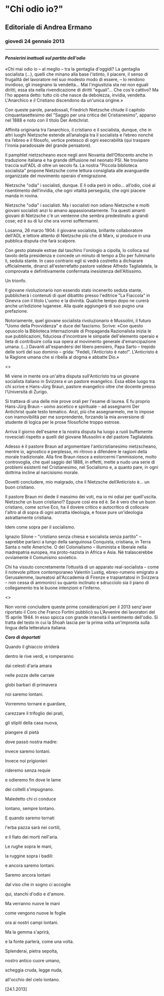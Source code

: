 # "Chi odio io?" 
## Editoriale di Andrea Ermano  
### giovedì 24 gennaio 2013
-------------------------------

#### **_Pensierini inattuali sul partito dell'odio_**


«Chi mai odio io – al meglio – tra la gentaglia d'oggidì? La gentaglia socialista (…), quelli che minano alla base l'istinto, il piacere, il senso di frugalità del lavoratore nel suo modesto modo di essere, – lo rendono invidioso, gli insegnano la vendetta… Mai l'ingiustizia sta nei non eguali diritti, essa sta nella rivendicazione di diritti "eguali"… Che cos'è cattivo? Ma l'ho appena detto: tutto ciò che nasce da debolezza, invidia, vendetta. L'Anarchico e il Cristiano discendono da un'unica origine.»

Con queste parole, paradossali, Friedrich Nietzsche chiude il capitolo cinquantasettesimo del "Saggio per una critica del Cristianesimo", apparso nel 1888 e noto con il titolo Der Antichrist.

Affinità originaria tra l’anarchico, il cristiano e il socialista, dunque, che in altri luoghi Nietzsche estende all’analogia tra il socialista e l’ebreo nonché tra l’ebreo e il filosofo, vertice pretesco di ogni esecrabilità (qui traspare l'ironia paradossale del grande pensatore).

Il pamphlet nietzscheano esce negli anni Novanta dell’Ottocento anche in traduzione italiana e ha grande diffusione nel neonato PSI. Ne troviamo traccia sull'ADL di oltre un secolo fa. La nostra "Piccola biblioteca socialista" propone Nietzsche come lettura consigliata alle avanguardie organizzate del movimento operaio d'emigrazione.

Nietzsche "odia" i socialisti, dunque. E li odia però in odio… all’odio, cioè al risentimento dell’invidia, che ogni vitalità perseguita, che ogni piacere manda in rovina.

Nietzsche "odia" i socialisti. Ma i socialisti non odiano Nietzsche e molti giovani socialisti anzi lo amano appassionatamente. Tra questi amanti giovani di Nietzsche c'è un ventenne che sembra predestinato a grandi cose; ed è su di lui che ora vorrei soffermarmi.

Losanna, 26 marzo 1904: il giovane socialista, brillante collaboratore dell'ADL e lettore attento di Nietzsche più che di Marx, si produce in una pubblica disputa che farà scalpore.

Con gesto plateale estrae dal taschino l'orologio a cipolla, lo colloca sul tavolo della presidenza e concede un minuto di tempo a Dio per fulminarlo lì, seduta stante. In caso contrario egli si vedrà costretto a dichiarare ufficialmente, dinanzi all'esterrefatto pastore valdese Alfredo Taglialatela, la comprovata e definitivamente confermata inesistenza dell'Altissimo.

Un trionfo.

Il giovane rivoluzionario non essendo stato incenerito seduta stante, pubblicherà i contenuti di quel dibattito presso l'editrice "La Fiaccola" in Ginevra con il titolo L'uomo e la divinità. Qualche tempo dopo ne curerà anche un’edizione luganese. Alla quale aggiungerà di suo pugno una prefazione.

Notoriamente, quel giovane socialista rivoluzionario è Mussolini, il futuro "Uomo della Provvidenza" e duce del fascismo. Scrive: «Con questo opuscolo la Biblioteca Internazionale di Propaganda Razionalista inizia le sue pubblicazioni, fiduciosa d'incontrare le simpatie dell'elemento operaio e lieta di contribuire colla sua opera al movimento generale d'emancipazione umana. (…) Davanti all'espandersi del libero pensiero, Papa Sarto – trepido delle sorti del suo dominio – grida: "Fedeli, l'Anticristo è nato!". L'Anticristo è la Ragione umana che si ribella al dogma e abbatte Dio.»


<>

Mi viene in mente ora un'altra disputa sull'Anticristo tra un giovane socialista italiano in Svizzera e un pastore evangelico. Essa ebbe luogo tra chi scrive e Hans-Jürg Braun, pastore evangelico oltre che docente presso l’Università di Zurigo.

Si trattava di una delle mie prove orali per l'esame di laurea. E fu proprio Hans-Jürg Braun – uomo ascetico e spirituale – ad assegnarmi Der Antichrist quale testo tematico. Anzi, più che assegnarmelo, me lo impose con inamovibilità per me sorprendente, forzando la mia avversione di studente di logica per le prose filosofiche troppo estrose.

Arriva il giorno dell'esame e la nostra disputa ha luogo a ruoli buffamente rovesciati rispetto a quelli del giovane Mussolini e del pastore Taglialatela.

Adesso è il pastore Braun ad argomentare l'anticristianesimo nietzscheano, mentre io, agnostico e perplesso, mi ritrovo a difendere le ragioni della morale tradizionale. Alla fine Braun riesce a estorcermi l'ammissione, molto controvoglia, che quel saggio del 1888, in effetti, mette a nudo una serie di problemi esistenti nel Cristianesimo, nel Socialismo e, a quanto pare, in ogni dottrina incline al narcisismo morale.

Dovetti concludere, mio malgrado, che il Nietzsche dell’Anticristo è… un buon cristiano.

Il pastore Braun mi diede il massimo dei voti, ma io mi odiai per quell'uscita. Nietzsche un buon cristiano!? Eppure così era ed è. Se è vero che un buon cristiano, come scrive Eco, ha il dovere critico e autocritico di collocare l'altro al di sopra di ogni astratta ideologia, e fosse pure un'ideologia astrattamente cristiana.

Idem come sopra per il socialismo.

Ignazio Silone – "cristiano senza chiesa e socialista senza partito" – saprebbe parlarci a lungo della sanguinosa Conquista, cristiana, in Terra Santa o nelle Americhe. O del Colonialismo – illuminista e liberale nella madrepatria europea, ma proto-nazista in Africa e Asia. Né tralascerebbe ovviamente il Comunismo sovietico.

Chi ha vissuto concretamente l’ottusità di un apparato real-socialista – come il notevole pittore contemporaneo Valentin Lustig, ebreo-rumeno emigrato a Gerusalemme, laureatosi all'Accademia di Firenze e trapiantatosi in Svizzera – non cessa di ammonirci su quanto inclinato e sdrucciolo sia il piano di collegamento tra le buone intenzioni e l’inferno.

<>

Non vorrei concludere queste prime considerazioni per il 2013 senz'aver riportato il Coro che Franco Fortini pubblicò su L’Avvenire dei lavoratori del 15 aprile 1944. In esso spicca con grande intensità il sentimento dell'odio. Si tratta del testo in cui la Shoah lascia per la prima volta un'impronta sulla lingua della letteratura italiana.


**_Coro di deportati_**



Quando il ghiaccio striderà

dentro le rive verdi, e romperanno

dai celesti d'aria amara

nelle pozze delle carraie

globi barbari di primavera

noi saremo lontani.  



Vorremmo tornare e guardare,

carezzare il trifoglio dei prati,

gli stipiti della casa nuova,

piangere di pietà

dove passò nostra madre:

invece saremo lontani.  



Invece noi prigionieri

rideremo senza requie

e odieremo fin dove le lame

dei coltelli s'impugnano.

Maledetto chi ci conduce

lontano, sempre lontano.  



E quando saremo tornati

l'erba pazza sarà nei cortili,

e il fiato dei morti nell'aria.

Le rughe sopra le mani,

la ruggine sopra i badili:

e ancora saremo lontani.  



Saremo ancora lontani

dal viso che in sogno ci accoglie

qui, stanchi d'odio e d'amore.

Ma verranno nuove le mani

come vengono nuove le foglie

ora ai nostri campi lontani.  



Ma la gemma s'aprirà,

e la fonte parlerà, come una volta.

Splenderai, pietra sepolta,

nostro antico cuore umano,

scheggia cruda, legge nuda,

all'occhio del cielo lontano.  



[24.1.2013]


